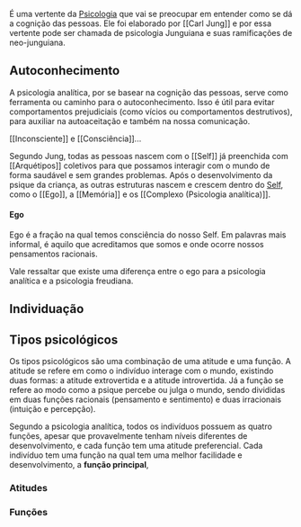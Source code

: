 É uma vertente da [Psicologia](Psicologia.md) que vai se preocupar em entender como se dá a cognição das pessoas. Ele foi elaborado por [[Carl Jung]] e por essa vertente pode ser chamada de psicologia Junguiana e suas ramificações de neo-junguiana.

## Autoconhecimento

A psicologia analítica, por se basear na cognição das pessoas, serve como ferramenta ou caminho para o autoconhecimento. Isso é útil para evitar comportamentos prejudiciais (como vícios ou comportamentos destrutivos), para auxiliar na autoaceitação e também na nossa comunicação. 

[[Inconsciente]] e [[Consciência]]...  

Segundo Jung, todas as pessoas nascem com o [[Self]] já preenchida com [[Arquétipos]] coletivos para que possamos interagir com o mundo de forma saudável e sem grandes problemas. Após o desenvolvimento da psique da criança, as outras estruturas nascem e crescem dentro do [Self](Self.md), como o [[Ego]], a [[Memória]] e os [[Complexo (Psicologia analítica)]].

#### Ego  
Ego é a fração na qual temos consciência do nosso Self. Em palavras mais informal, é aquilo que acreditamos que somos e onde ocorre nossos pensamentos racionais.

Vale ressaltar que existe uma diferença entre o ego para a psicologia analítica e a psicologia freudiana.

## Individuação

## Tipos psicológicos  
Os tipos psicológicos são uma combinação de uma atitude e uma função. A atitude se refere em como o indivíduo interage com o mundo, existindo duas formas: a atitude extrovertida e a atitude introvertida. Já a função se refere ao modo como a psique percebe ou julga o mundo, sendo divididas em duas funções racionais (pensamento e sentimento) e duas irracionais (intuição e percepção).

Segundo a psicologia analítica, todos os indivíduos possuem as quatro funções, apesar que provavelmente tenham níveis diferentes de desenvolvimento, e cada função tem uma atitude preferencial. Cada indivíduo tem uma função na qual tem uma melhor facilidade e desenvolvimento, a **função principal**,

### Atitudes

### Funções